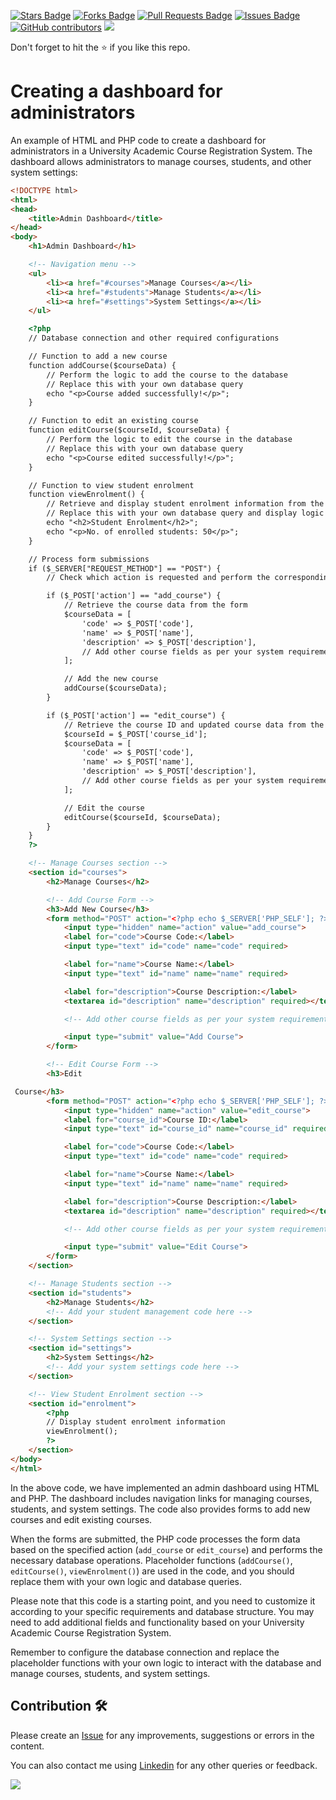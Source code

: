 <a href="https://github.com/drshahizan/learn-php/stargazers"><img src="https://img.shields.io/github/stars/drshahizan/learn-php" alt="Stars Badge"/></a>
<a href="https://github.com/drshahizan/learn-php/network/members"><img src="https://img.shields.io/github/forks/drshahizan/learn-php" alt="Forks Badge"/></a>
<a href="https://github.com/drshahizan/learn-php/pulls"><img src="https://img.shields.io/github/issues-pr/drshahizan/learn-php" alt="Pull Requests Badge"/></a>
<a href="https://github.com/drshahizan/learn-php/issues"><img src="https://img.shields.io/github/issues/drshahizan/learn-php" alt="Issues Badge"/></a>
<a href="https://github.com/drshahizan/learn-php/graphs/contributors"><img alt="GitHub contributors" src="https://img.shields.io/github/contributors/drshahizan/learn-php?color=2b9348"></a>
![](https://visitor-badge.glitch.me/badge?page_id=drshahizan/learn-php)

Don't forget to hit the :star: if you like this repo.

# Creating a dashboard for administrators

An example of HTML and PHP code to create a dashboard for administrators in a University Academic Course Registration System. The dashboard allows administrators to manage courses, students, and other system settings:

```html
<!DOCTYPE html>
<html>
<head>
    <title>Admin Dashboard</title>
</head>
<body>
    <h1>Admin Dashboard</h1>

    <!-- Navigation menu -->
    <ul>
        <li><a href="#courses">Manage Courses</a></li>
        <li><a href="#students">Manage Students</a></li>
        <li><a href="#settings">System Settings</a></li>
    </ul>

    <?php
    // Database connection and other required configurations

    // Function to add a new course
    function addCourse($courseData) {
        // Perform the logic to add the course to the database
        // Replace this with your own database query
        echo "<p>Course added successfully!</p>";
    }

    // Function to edit an existing course
    function editCourse($courseId, $courseData) {
        // Perform the logic to edit the course in the database
        // Replace this with your own database query
        echo "<p>Course edited successfully!</p>";
    }

    // Function to view student enrolment
    function viewEnrolment() {
        // Retrieve and display student enrolment information from the database
        // Replace this with your own database query and display logic
        echo "<h2>Student Enrolment</h2>";
        echo "<p>No. of enrolled students: 50</p>";
    }

    // Process form submissions
    if ($_SERVER["REQUEST_METHOD"] == "POST") {
        // Check which action is requested and perform the corresponding logic

        if ($_POST['action'] == "add_course") {
            // Retrieve the course data from the form
            $courseData = [
                'code' => $_POST['code'],
                'name' => $_POST['name'],
                'description' => $_POST['description'],
                // Add other course fields as per your system requirements
            ];

            // Add the new course
            addCourse($courseData);
        }

        if ($_POST['action'] == "edit_course") {
            // Retrieve the course ID and updated course data from the form
            $courseId = $_POST['course_id'];
            $courseData = [
                'code' => $_POST['code'],
                'name' => $_POST['name'],
                'description' => $_POST['description'],
                // Add other course fields as per your system requirements
            ];

            // Edit the course
            editCourse($courseId, $courseData);
        }
    }
    ?>

    <!-- Manage Courses section -->
    <section id="courses">
        <h2>Manage Courses</h2>

        <!-- Add Course Form -->
        <h3>Add New Course</h3>
        <form method="POST" action="<?php echo $_SERVER['PHP_SELF']; ?>">
            <input type="hidden" name="action" value="add_course">
            <label for="code">Course Code:</label>
            <input type="text" id="code" name="code" required>

            <label for="name">Course Name:</label>
            <input type="text" id="name" name="name" required>

            <label for="description">Course Description:</label>
            <textarea id="description" name="description" required></textarea>

            <!-- Add other course fields as per your system requirements -->

            <input type="submit" value="Add Course">
        </form>

        <!-- Edit Course Form -->
        <h3>Edit

 Course</h3>
        <form method="POST" action="<?php echo $_SERVER['PHP_SELF']; ?>">
            <input type="hidden" name="action" value="edit_course">
            <label for="course_id">Course ID:</label>
            <input type="text" id="course_id" name="course_id" required>

            <label for="code">Course Code:</label>
            <input type="text" id="code" name="code" required>

            <label for="name">Course Name:</label>
            <input type="text" id="name" name="name" required>

            <label for="description">Course Description:</label>
            <textarea id="description" name="description" required></textarea>

            <!-- Add other course fields as per your system requirements -->

            <input type="submit" value="Edit Course">
        </form>
    </section>

    <!-- Manage Students section -->
    <section id="students">
        <h2>Manage Students</h2>
        <!-- Add your student management code here -->
    </section>

    <!-- System Settings section -->
    <section id="settings">
        <h2>System Settings</h2>
        <!-- Add your system settings code here -->
    </section>

    <!-- View Student Enrolment section -->
    <section id="enrolment">
        <?php
        // Display student enrolment information
        viewEnrolment();
        ?>
    </section>
</body>
</html>
```

In the above code, we have implemented an admin dashboard using HTML and PHP. The dashboard includes navigation links for managing courses, students, and system settings. The code also provides forms to add new courses and edit existing courses.

When the forms are submitted, the PHP code processes the form data based on the specified action (`add_course` or `edit_course`) and performs the necessary database operations. Placeholder functions (`addCourse()`, `editCourse()`, `viewEnrolment()`) are used in the code, and you should replace them with your own logic and database queries.

Please note that this code is a starting point, and you need to customize it according to your specific requirements and database structure. You may need to add additional fields and functionality based on your University Academic Course Registration System.

Remember to configure the database connection and replace the placeholder functions with your own logic to interact with the database and manage courses, students, and system settings.


## Contribution 🛠️
Please create an [Issue](https://github.com/drshahizan/learn-php/issues) for any improvements, suggestions or errors in the content.

You can also contact me using [Linkedin](https://www.linkedin.com/in/drshahizan/) for any other queries or feedback.

![](https://visitor-badge.glitch.me/badge?page_id=drshahizan)
